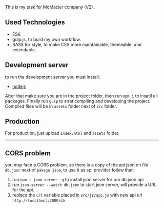 This is my task for McMacler company (V2) .


## Used Technologies

* ES6.
* gulp.js, to build my own workflow.
* SASS for style, to make CSS more maintainable, themeable, and extendable.

## Development server

to run the development server you must install:
* [nodejs](https://nodejs.org/)

After that make sure you are in the project folder, then run `npm i` to insatll all packages.
Finally run `gulp` to strat compiling and developing the project.
Compiled files will be in `assets` folder next of `src` folder.

## Production

For production, just upload `index.html` and `assets` folder.

---------------

## CORS problem

you may face a CORS problem, so there is a copy of the api json on file `db.json` next of `pakage.json`, to use it as api provider follow that:
1. run `npm i json-server -g` to install json server for our db.json api
1. run `json-server --watch db.json` to start json server, will provide a URL for the api.
1. replace the `url` variable placed in `src/js/app.js` with new api url `http://localhost:3000/db`
